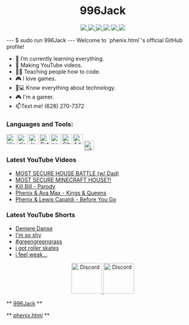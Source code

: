 <h1 align="center">996Jack</h1>
<p align="center">
    <a href="LICENSE">
        <img src="https://img.shields.io/github/license/GHPhenixH/GHPhenixH?label=License">
    </a>
    <a href="https://github.com/GHPhenixH/GHPhenixH/releases/latest">
        <img src="https://img.shields.io/github/v/release/GHPhenixH/GHPhenixH?label=Latest%20Version">
    </a>
    <a href="https://github.com/GHPhenixH/GHPhenixH/commit/main">
        <img src="https://img.shields.io/github/last-commit/GHPhenixH/GHPhenixH?label=Last%20Update">
    </a>
    <img src="https://img.shields.io/github/languages/code-size/GHPhenixH/GHPhenixH?label=Size">
    <a href="https://github.com/GHPhenixH/GHPhenixH/issues">
        <img src="https://img.shields.io/github/issues/GHPhenixH/GHPhenixH?label=Issues">
    </a>
    <a href="https://github.com/996Jack/">
        <img src="https://komarev.com/ghpvc/?username=996Jack&color=red" />
    </a> 
</p>
---
$ sudo run 996Jack
---
Welcome to `phenix.html`'s official GitHub profile!

- 🌱 I’m currently learning everything.
- 💎 Making YouTube videos.
- 👩‍💻 Teaching people how to code.
- 🎮 I love games.
- 📱💻 Know everything about technology.
- 🎮 I'm a gamer.
- 📫Text me! (628) 270-7372

### Languages and Tools:

<img align="left" alt="Visual Studio Code" width="26px" src="https://i.imgur.com/LwSdAlE.png" />
<img align="left" alt="discord.js" width="26px" src="https://i.imgur.com/SI1DZf3.png" />
<img align="left" alt="JavaScript" width="26px" src="https://i.imgur.com/3u1wzwE.png" />
<img align="left" alt="Python" width="26px" src="https://i.imgur.com/4pIzF9V.png" />
<img align="left" alt="node.js" width="26px" src="https://i.imgur.com/tYLFZBh.png" /> 
<img align="left" alt="GitHub" width="26px" src="https://i.imgur.com/J6LeoUb.png" />
<img align="left" alt="Adobe Photoshop" width="26px" src="https://i.imgur.com/OC1RcS5.jpg" /> <br />
<img align="left" alt="HTML" width="26px" src="https://ih1.redbubble.net/image.542873620.9580/st,small,845x845-pad,1000x1000,f8f8f8.u2.jpg" /> <br />
<!-- img align="left" alt="firebase" width="26px" src="" /> 
<!-- img align="left" alt="photoshop" width="26px" src="" /> <br /> -->

### Latest YouTube Videos
<!-- YOUTUBE:START -->
- [MOST SECURE HOUSE BATTLE &lpar;w/ Dad&rpar;](https://www.youtube.com/watch?v=hvbdXkY5ojg)
- [MOST SECURE MINECRAFT HOUSE?!](https://www.youtube.com/watch?v=CorFGV_YVDI)
- [Kill Bill - Parody](https://www.youtube.com/watch?v=DWNJXa_zfjg)
- [Phenix &amp; Ava Max - Kings &amp; Queens](https://www.youtube.com/watch?v=P44cPTHA_Uo)
- [Phenix &amp; Lewis Capaldi - Before You Go](https://www.youtube.com/watch?v=XtjqzliTj5Y)
<!-- YOUTUBE:END -->

### Latest YouTube Shorts
<!-- YTSHORTS:START -->
- [Deniere Danse](https://www.youtube.com/watch?v=RtHuRtdEo04)
- [I&#39;m so shy](https://www.youtube.com/watch?v=a0CeTbarMlc)
- [#greengreengrass](https://www.youtube.com/watch?v=dNe0Eumv6To)
- [i got roller skates](https://www.youtube.com/watch?v=HgZ9d7XKMX4)
- [i feel weak...](https://www.youtube.com/watch?v=_-Z7r2lk89w)
<!-- YTSHORTS:END -->

<p align="center">
<a href="https://discord.io/PhenixH">
    <img src="https://user-images.githubusercontent.com/59381835/92191514-d649ad80-ee18-11ea-9bc4-e95c7a122a99.png" alt="Discord" width="80"/>
  </a>
<a href="https://www.youtube.com/channel/UCHVAca-OHLlmf9GqFM3vBwQ">
    <img src="https://user-images.githubusercontent.com/59381835/92191346-676c5480-ee18-11ea-8240-e416eb1a5b5d.png" alt="Discord" width="80"/>
  </a>
</p>

** [996Jack](https://github.com/996Jack) **

** [phenix.html](https://www.youtube.com/channel/UCHVAca-OHLlmf9GqFM3vBwQ) **
